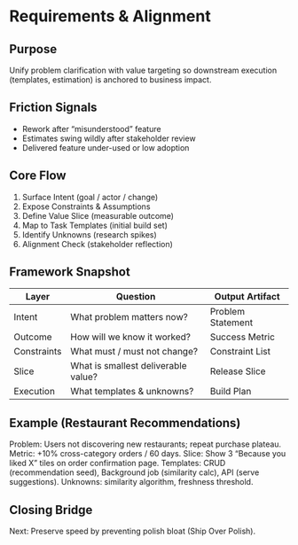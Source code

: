 # Requirements & Alignment

<!-- Merged from Requirements_Gathering.md + Business_Alignment.md -->

## Purpose
Unify problem clarification with value targeting so downstream execution (templates, estimation) is anchored to business impact.

## Friction Signals
- Rework after “misunderstood” feature
- Estimates swing wildly after stakeholder review
- Delivered feature under-used or low adoption

## Core Flow
1. Surface Intent (goal / actor / change)
2. Expose Constraints & Assumptions
3. Define Value Slice (measurable outcome)
4. Map to Task Templates (initial build set)
5. Identify Unknowns (research spikes)
6. Alignment Check (stakeholder reflection)

## Framework Snapshot
| Layer | Question | Output Artifact |
|-------|----------|-----------------|
| Intent | What problem matters now? | Problem Statement |
| Outcome | How will we know it worked? | Success Metric |
| Constraints | What must / must not change? | Constraint List |
| Slice | What is smallest deliverable value? | Release Slice |
| Execution | What templates & unknowns? | Build Plan |

## Example (Restaurant Recommendations)
Problem: Users not discovering new restaurants; repeat purchase plateau.
Metric: +10% cross-category orders / 60 days.
Slice: Show 3 “Because you liked X” tiles on order confirmation page.
Templates: CRUD (recommendation seed), Background job (similarity calc), API (serve suggestions).
Unknowns: similarity algorithm, freshness threshold.

## Closing Bridge
Next: Preserve speed by preventing polish bloat (Ship Over Polish). 
